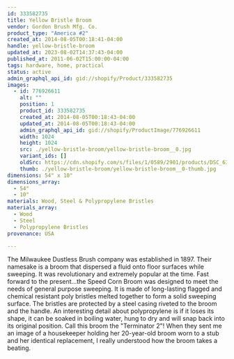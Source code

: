 ```yaml
---
id: 333582735
title: Yellow Bristle Broom
vendor: Gordon Brush Mfg. Co.
product_type: "America #2"
created_at: 2014-08-05T00:18:41-04:00
handle: yellow-bristle-broom
updated_at: 2023-08-02T14:37:43-04:00
published_at: 2011-06-02T15:00:00-04:00
tags: hardware, home, practical
status: active
admin_graphql_api_id: gid://shopify/Product/333582735
images:
  - id: 776926611
    alt: ""
    position: 1
    product_id: 333582735
    created_at: 2014-08-05T00:18:43-04:00
    updated_at: 2014-08-05T00:18:43-04:00
    admin_graphql_api_id: gid://shopify/ProductImage/776926611
    width: 1024
    height: 1024
    src: ./yellow-bristle-broom/yellow-bristle-broom__0.jpg
    variant_ids: []
    oldSrc: https://cdn.shopify.com/s/files/1/0589/2901/products/DSC_6315_yellowbroom_1.jpeg?v=1407212323
    thumb: ./yellow-bristle-broom/yellow-bristle-broom__0-thumb.jpg
dimensions: 54" x 10"
dimensions_array:
  - 54"
  - 10"
materials: Wood, Steel & Polypropylene Bristles
materials_array:
  - Wood
  - Steel
  - Polypropylene Bristles
provenance: USA

---
```


The Milwaukee Dustless Brush company was established in 1897. Their namesake is a broom that dispersed a fluid onto floor surfaces while sweeping. It was revolutionary and extremely popular at the time. Fast forward to the present...the Speed Corn Broom was designed to meet the needs of general purpose sweeping. It is made of long-lasting flagged and chemical resistant poly bristles melted together to form a solid sweeping surface. The bristles are protected by a steel casing riveted to the broom and the handle. An interesting detail about polypropylene is if it loses its shape, it can be soaked in boiling water, hung to dry and will snap back into its original position. Call this broom the "Terminator 2"! When they sent me an image of a housekeeper holding her 20-year-old broom worn to a stub and her identical replacement, I really understood how the broom takes a beating.